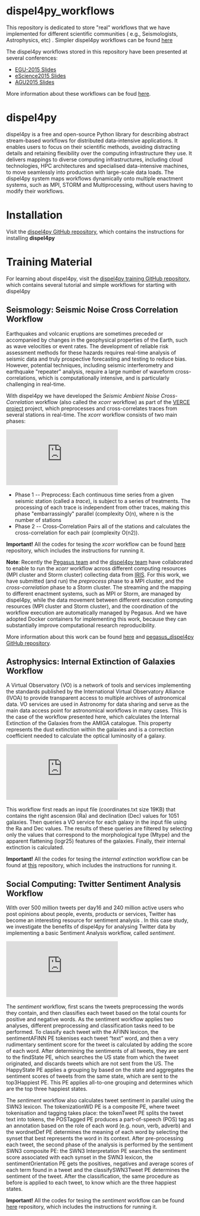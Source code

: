 # dispel4py_workflows
This repository is dedicated to store "real" workflows that we have implemented for different scientific communities ( e.g., Seismologists, Astrophysics, etc) .
Simpler dispel4py workflows can be found [here](https://github.com/rosafilgueira/dispel4py_training_material)

The dispel4py workflows stored in this repository have been presented at several conferences:
- [EGU-2015 Slides](https://github.com/rosafilgueira/dispel4py_training_material/blob/master/EGU2015_OpenSource_dispel4py.pdf)
- [eScience2015 Slides](https://github.com/rosafilgueira/dispel4py_training_material/blob/master/eScience2015_dispel4py.pdf) 
- [AGU2015 Slides](https://github.com/rosafilgueira/dispel4py_training_material/blob/master/AGU2015_IN34A_dispel4py.pdf)

More information about these workflows can be foud [here](https://www.computer.org/csdl/proceedings/e-science/2015/9325/00/9325a454-abs.html). 

# dispel4py
dispel4py is a free and open-source Python library for describing abstract stream-based workflows for distributed data-intensive applications. It enables users to focus on their scientific methods, avoiding distracting details and retaining flexibility over the computing infrastructure they use. It delivers mappings to diverse computing infrastructures, including cloud technologies, HPC architectures and specialised data-intensive machines, to move seamlessly into production with large-scale data loads. The dispel4py system maps workflows dynamically onto multiple enactment systems, such as MPI, STORM and Multiprocessing, without users having to modify their workflows.

# Installation

Visit the [dispel4py GitHub repository](https://github.com/dispel4py/dispel4py), which contains the instructions for installing **dispel4py** 

# Training Material

For learning about dispel4py, visit the [dispel4py training GitHub repository](), which contains several tutorial and simple workflows for starting with dispel4py

## Seismology:  Seismic Noise Cross Correlation Workflow
	
	
Earthquakes and volcanic eruptions are sometimes preceded or accompanied by changes in the geophysical properties of the Earth, 
such as wave velocities or event rates. The development of reliable risk assessment methods for these hazards requires real-time analysis of seismic data 
and truly prospective forecasting and testing to reduce bias. However, potential techniques, including seismic interferometry and 
earthquake "repeater" analysis, require a large number of waveform cross-correlations, which is computationally intensive, and is particularly challenging in real-time. 

With dispel4py we have developed the *Seismic Ambient Noise Cross-Correlation* workflow (also called the *xcorr* workflow) 
as part of the [VERCE project](http://www.verce.eu) project, which preprocesses and cross-correlates traces from several stations in real-time. 
The *xcorr* workflow consists of two main phases:

![Figure xcorr workflow](https://github.com/rosafilgueira/dispel4py_workflows/blob/master/XcorrWorkflow.pdf)

- Phase 1 -- Preprocess: Each continuous time series from a given seismic station (called a *trace*), is subject to a series of treatments. 
		The processing of each trace is independent from other traces, making this phase "embarrassingly" parallel (complexity O(n), where n is the number of stations
- Phase 2 -- Cross-Correlation  Pairs all of the stations and calculates the cross-correlation for each pair (complexity O(n2)).

**Important!** All the codes for tesing the *xcorr* workflow can be found [here](https://github.com/rosafilgueira/dispel4py_workflows/tree/master/tc_cross_correlation) repository, which includes the instructions for running it.


**Note**: Recently the [Pegasus team](https://pegasus.isi.edu/) and the [dispel4py team](https://github.com/dispel4py/dispel4py) 
have  collaborated  to  enable to run the *xcorr* workflow across different computing resources (MPI cluster and Storm cluster)
collecting data from [IRIS](http://ds.iris.edu/ds/nodes/dmc/earthscope/usarray/_US-TA-operational/). For this work, we have
submitted (and run) the *preprocess* phase to a MPI cluster, and the *cross-correlation* phase to a Storm cluster. 
The streaming and the mapping to different enactment systems, such as MPI or Storm,  are managed by dispel4py, 
while the data movement between different execution computing resources (MPI cluster and Storm cluster), 
and the coordination of the workflow execution are automatically managed by Pegasus. 
And we have adopted Docker containers for implementing this work, 
because they can substantially improve computational research reproducibility.

More information about this work can be found [here](https://www.iris.edu/hq/files/agendas/2016/iris_workshop/FerreiraDaSilvaRafael.pdf)
and [pegasus_dispel4py GitHub repository](https://github.com/dispel4py/pegasus_dispel4py).

	

## Astrophysics: Internal Extinction of Galaxies Workflow

A Virtual Observatory (VO) is a network of tools and
services implementing the standards published by the International
Virtual Observatory Alliance (IVOA) to provide
transparent access to multiple archives of astronomical
data. VO services are used in Astronomy for data sharing
and serve as the main data access point for astronomical
workflows in many cases. This is the case of the workflow
presented here, which calculates the Internal Extinction of
the Galaxies from the AMIGA catalogue. This property
represents the dust extinction within the galaxies and is a
correction coefficient needed to calculate the optical luminosity
of a galaxy. 

![Figure Internal Extinction workflow](https://github.com/rosafilgueira/dispel4py_workflows/blob/master/AstroWorkflow.pdf)

This workflow first reads an input file (coordinates.txt
size 19KB) that contains the right ascension (Ra) and
declination (Dec) values for 1051 galaxies. Then 
queries a VO service for each galaxy in the input file using
the Ra and Dec values. The results of these queries are
filtered by selecting only the values
that correspond to the morphological type (Mtype) and the
apparent flattening (logr25) features of the galaxies. Finally,
their internal extinction is calculated.

**Important!** All the codes for tesing the *internal extinction* workflow can be found at [this](https://github.com/rosafilgueira/dispel4py_workflows/tree/master/internal_extinction) repository, which includes the instructions for running it.


## Social Computing: Twitter Sentiment Analysis Workflow

With over 500 million tweets per day16 and 240 million active
users who post opinions about people, events, products
or services, Twitter has become an interesting resource for
sentiment analysis . In this case study, we investigate
the benefits of dispel4py for analysing Twitter data by
implementing a basic Sentiment Analysis workflow, called
*sentiment*.

![Figure sentiment workflow](https://github.com/rosafilgueira/dispel4py_workflows/blob/master/TweetsWorkflow.pdf)

The *sentiment* workflow, first scans the tweets preprocessing the words they
contain, and then classifies each tweet based on the total
counts for positive and negative words. As the sentiment
workflow applies two analyses, different preprocessing and
classification tasks need to be performed. To classify each
tweet with the AFINN lexicon,
the sentimentAFINN PE tokenises each tweet “text” word,
and then a very rudimentary sentiment score for the tweet
is calculated by adding the score of each word. After
determining the sentiments of all tweets, they are sent to the
findState PE, which searches the US state from which the
tweet originated, and discards tweets which are not sent from
the US. The HappyState PE applies a grouping by based on
the state and aggregates the sentiment scores of tweets from
the same state, which are sent to the top3Happiest PE. This
PE applies all-to-one grouping and determines which are the
top three happiest states.

The *sentiment* workflow also calculates tweet sentiment
in parallel using the SWN3 lexicon. The tokenizationWD
PE is a composite PE, where tweet tokenisation and tagging
takes place: the tokenTweet PE splits the tweet text into tokens, the POSTagged PE
produces a part-of-speech (POS) tag as an annotation based
on the role of each word (e.g. noun, verb, adverb) and
the wordnetDef PE determines the meaning of each word
by selecting the synset that best represents the word in its
context. After pre-processing each tweet, the second phase of
the analysis is performed by the sentiment SWN3 composite
PE: the SWN3 Interpretation PE
searches the sentiment score associated with each synset in
the SWN3 lexicon, the sentimentOrientation PE gets the
positives, negatives and average scores of each term found
in a tweet and the classifySWN3Tweet PE determines the
sentiment of the tweet. After the classification, the same
procedure as before is applied to each tweet, to know which
are the three happiest states.

**Important!** All the codes for tesing the *sentiment* workflow can be found [here](https://github.com/rosafilgueira/dispel4py_workflows/tree/master/twitter_sentiment)
repository, which includes the instructions for running it.
